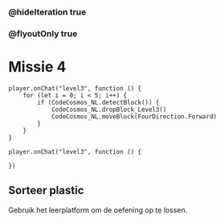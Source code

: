 ### @hideIteration true
### @flyoutOnly true
# Missie 4

```blocks
player.onChat("level3", function () {
    for (let i = 0; i < 5; i++) {
        if (CodeCosmos_NL.detectBlock()) {
            CodeCosmos_NL.dropBlock_Level3()
            CodeCosmos_NL.moveBlock(FourDirection.Forward)
        }
    }
}
```

```template
player.onChat("level3", function () {
    
})
```

## Sorteer plastic
Gebruik het leerplatform om de oefening op te lossen.